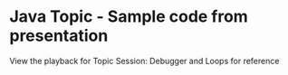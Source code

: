 # Java Topic - Sample code from presentation

View the playback for Topic Session: Debugger and Loops for reference
